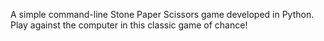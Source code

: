 A simple command-line Stone Paper Scissors game developed in Python. Play against the computer in this classic game of chance!

